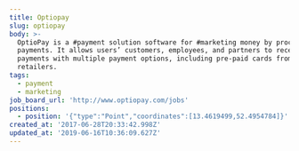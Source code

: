 ```yaml
---
title: Optiopay
slug: optiopay
body: >-
  OptioPay is a #payment solution software for #marketing money by processing
  payments. It allows users’ customers, employees, and partners to receive their
  payments with multiple payment options, including pre-paid cards from
  retailers.
tags:
  - payment
  - marketing
job_board_url: 'http://www.optiopay.com/jobs'
positions:
  - position: '{"type":"Point","coordinates":[13.4619499,52.4954784]}'
created_at: '2017-06-28T20:33:42.998Z'
updated_at: '2019-06-16T10:36:09.627Z'
---
```


